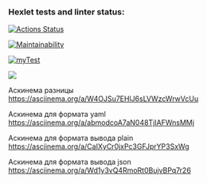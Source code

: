 ### Hexlet tests and linter status:
[![Actions Status](https://github.com/Grad566/java-project-71/actions/workflows/hexlet-check.yml/badge.svg)](https://github.com/Grad566/java-project-71/actions)

[![Maintainability](https://api.codeclimate.com/v1/badges/53a9a04c250683a0ae35/maintainability)](https://codeclimate.com/github/Grad566/java-project-71/maintainability)

[![myTest](https://github.com/Grad566/java-project-71/actions/workflows/myTets.yml/badge.svg)](https://github.com/Grad566/java-project-71/actions/workflows/myTets.yml)

<a href="https://codeclimate.com/github/Grad566/java-project-71/test_coverage"><img src="https://api.codeclimate.com/v1/badges/53a9a04c250683a0ae35/test_coverage" /></a>

Аскинема разницы
https://asciinema.org/a/W4OJSu7EHlJ6sLVWzcWrwVcUu

Аскинема для формата yaml
https://asciinema.org/a/abmodcoA7aN048TjIAFWnsMMj

Аскинема для формата вывода plain
https://asciinema.org/a/CaIXyCr0jxPc3GFJprYP3SxWg

Аскинема для формата вывода json
https://asciinema.org/a/Wd1y3vQ4RmoRt0BujvBPq7r26

